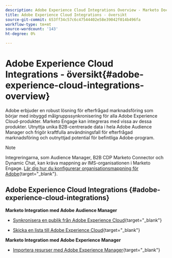 ```yaml
---
description: Adobe Experience Cloud Integrations Overview - Marketo Docs - produktdokumentation
title: Adobe Experience Cloud Integrations - översikt
source-git-commit: 653ff34c57c6c47544402e58e39042f014b496fa
workflow-type: tm+mt
source-wordcount: '143'
ht-degree: 0%

---
```


# Adobe Experience Cloud Integrations - översikt{#adobe-experience-cloud-integrations-overview}

Adobe erbjuder en robust lösning för efterfrågad marknadsföring som börjar med inbyggd målgruppssynkronisering för alla Adobe Experience Cloud-produkter. Marketo Engage kan integreras med vissa av dessa produkter. Utnyttja unika B2B-centrerade data i hela Adobe Audience Manager och frigör kraftfulla användningsfall för efterfrågad marknadsföring och outnyttjad potential för befintliga Adobe-program.

>[!NOTE]
>
>Integreringarna, som Audience Manager, B2B CDP Marketo Connector och Dynamic Chat, kan kräva mappning av IMS-organisationen i Marketo Engage. [Lär dig hur du konfigurerar organisationsmappning för Adobe](/help/marketo/product-docs/adobe-experience-cloud-integrations/set-up-adobe-organization-mapping.md){target=&quot;_blank&quot;}.

## Adobe Experience Cloud Integrations {#adobe-experience-cloud-integrations}

**Marketo Integration med Adobe Audience Manager**

* [Synkronisera en publik från Adobe Experience Cloud](/help/marketo/product-docs/adobe-experience-cloud-integrations/sync-an-audience-from-adobe-experience-cloud.md){target=&quot;_blank&quot;}

* [Skicka en lista till Adobe Experience Cloud](/help/marketo/product-docs/core-marketo-concepts/smart-lists-and-static-lists/static-lists/send-a-list-to-adobe-experience-cloud.md){target=&quot;_blank&quot;}

**Marketo Integration med Adobe Experience Manager**

* [Importera resurser med Adobe Experience Manager](/help/marketo/product-docs/adobe-experience-cloud-integrations/importing-assets-with-adobe-experience-manager.md){target=&quot;_blank&quot;}


